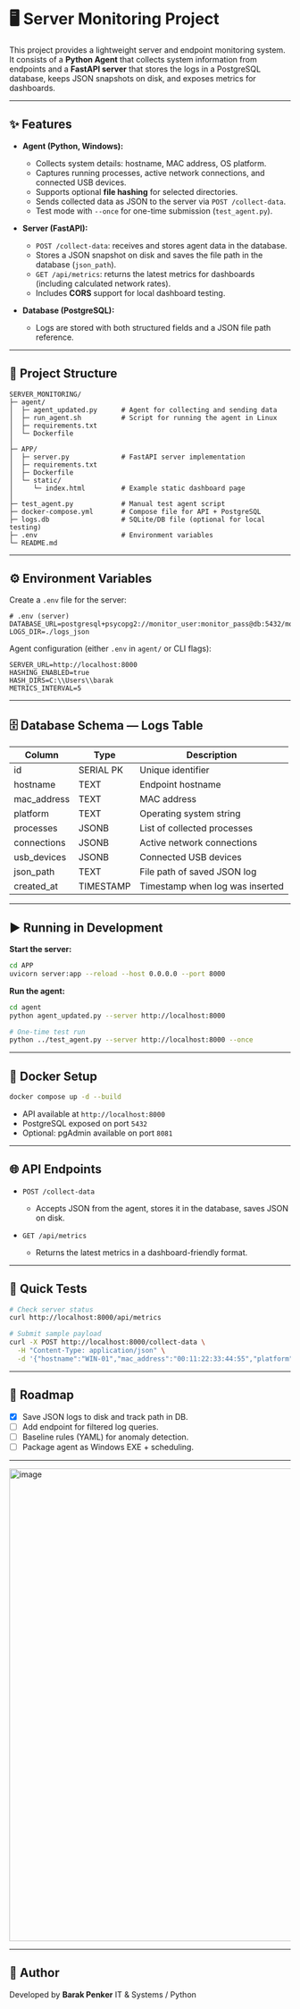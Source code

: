 # 🖥️ Server Monitoring Project

This project provides a lightweight server and endpoint monitoring system. It consists of a **Python Agent** that collects system information from endpoints and a **FastAPI server** that stores the logs in a PostgreSQL database, keeps JSON snapshots on disk, and exposes metrics for dashboards.

---

## ✨ Features

* **Agent (Python, Windows):**

  * Collects system details: hostname, MAC address, OS platform.
  * Captures running processes, active network connections, and connected USB devices.
  * Supports optional **file hashing** for selected directories.
  * Sends collected data as JSON to the server via `POST /collect-data`.
  * Test mode with `--once` for one-time submission (`test_agent.py`).

* **Server (FastAPI):**

  * `POST /collect-data`: receives and stores agent data in the database.
  * Stores a JSON snapshot on disk and saves the file path in the database (`json_path`).
  * `GET /api/metrics`: returns the latest metrics for dashboards (including calculated network rates).
  * Includes **CORS** support for local dashboard testing.

* **Database (PostgreSQL):**

  * Logs are stored with both structured fields and a JSON file path reference.

---

## 📂 Project Structure

```
SERVER_MONITORING/
├─ agent/
│  ├─ agent_updated.py      # Agent for collecting and sending data
│  ├─ run_agent.sh          # Script for running the agent in Linux
│  ├─ requirements.txt
│  └─ Dockerfile
│
├─ APP/
│  ├─ server.py             # FastAPI server implementation
│  ├─ requirements.txt
│  ├─ Dockerfile
│  └─ static/
│     └─ index.html         # Example static dashboard page
│
├─ test_agent.py            # Manual test agent script
├─ docker-compose.yml       # Compose file for API + PostgreSQL
├─ logs.db                  # SQLite/DB file (optional for local testing)
├─ .env                     # Environment variables
└─ README.md
```

---

## ⚙️ Environment Variables

Create a `.env` file for the server:

```
# .env (server)
DATABASE_URL=postgresql+psycopg2://monitor_user:monitor_pass@db:5432/monitor_db
LOGS_DIR=./logs_json
```

Agent configuration (either `.env` in `agent/` or CLI flags):

```
SERVER_URL=http://localhost:8000
HASHING_ENABLED=true
HASH_DIRS=C:\\Users\\barak
METRICS_INTERVAL=5
```

---

## 🗄️ Database Schema — Logs Table

| Column       | Type      | Description                     |
| ------------ | --------- | ------------------------------- |
| id           | SERIAL PK | Unique identifier               |
| hostname     | TEXT      | Endpoint hostname               |
| mac\_address | TEXT      | MAC address                     |
| platform     | TEXT      | Operating system string         |
| processes    | JSONB     | List of collected processes     |
| connections  | JSONB     | Active network connections      |
| usb\_devices | JSONB     | Connected USB devices           |
| json\_path   | TEXT      | File path of saved JSON log     |
| created\_at  | TIMESTAMP | Timestamp when log was inserted |

---

## ▶️ Running in Development

**Start the server:**

```bash
cd APP
uvicorn server:app --reload --host 0.0.0.0 --port 8000
```

**Run the agent:**

```bash
cd agent
python agent_updated.py --server http://localhost:8000

# One-time test run
python ../test_agent.py --server http://localhost:8000 --once
```

---

## 🐳 Docker Setup

```bash
docker compose up -d --build
```

* API available at `http://localhost:8000`
* PostgreSQL exposed on port `5432`
* Optional: pgAdmin available on port `8081`

---

## 🌐 API Endpoints

* `POST /collect-data`

  * Accepts JSON from the agent, stores it in the database, saves JSON on disk.
* `GET /api/metrics`

  * Returns the latest metrics in a dashboard-friendly format.

---

## 🧪 Quick Tests

```bash
# Check server status
curl http://localhost:8000/api/metrics

# Submit sample payload
curl -X POST http://localhost:8000/collect-data \
  -H "Content-Type: application/json" \
  -d '{"hostname":"WIN-01","mac_address":"00:11:22:33:44:55","platform":"Windows-10","processes":[],"connections":[],"usb_devices":[]}'
```

---

## 📌 Roadmap

* [x] Save JSON logs to disk and track path in DB.
* [ ] Add endpoint for filtered log queries.
* [ ] Baseline rules (YAML) for anomaly detection.
* [ ] Package agent as Windows EXE + scheduling.

---
<img width="1905" height="846" alt="image" src="https://github.com/user-attachments/assets/65e3fddf-60d4-4fc9-8085-c7fd288f66d5" />

---

## 👤 Author

Developed by **Barak Penker**
IT & Systems / Python

